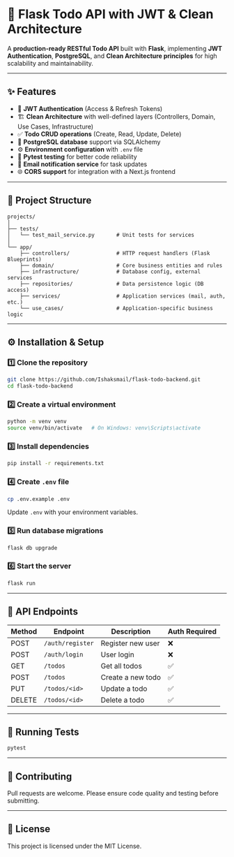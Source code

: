 # 📌 Flask Todo API with JWT & Clean Architecture

A **production-ready RESTful Todo API** built with **Flask**, implementing **JWT Authentication**, **PostgreSQL**, and **Clean Architecture principles** for high scalability and maintainability.

---

## ✨ Features

* 🔐 **JWT Authentication** (Access & Refresh Tokens)
* 🏗️ **Clean Architecture** with well-defined layers (Controllers, Domain, Use Cases, Infrastructure)
* ✅ **Todo CRUD operations** (Create, Read, Update, Delete)
* 🐘 **PostgreSQL database** support via SQLAlchemy
* ⚙️ **Environment configuration** with `.env` file
* 🧪 **Pytest testing** for better code reliability
* 📧 **Email notification service** for task updates
* 🌐 **CORS support** for integration with a Next.js frontend

---

## 📂 Project Structure

```
projects/
│
├── tests/
│   └── test_mail_service.py       # Unit tests for services
│
└── app/
    ├── controllers/               # HTTP request handlers (Flask Blueprints)
    ├── domain/                    # Core business entities and rules
    ├── infrastructure/            # Database config, external services
    ├── repositories/              # Data persistence logic (DB access)
    ├── services/                  # Application services (mail, auth, etc.)
    └── use_cases/                 # Application-specific business logic
```

---

## ⚙️ Installation & Setup

### 1️⃣ Clone the repository

```bash
git clone https://github.com/Ishaksmail/flask-todo-backend.git
cd flask-todo-backend
```

### 2️⃣ Create a virtual environment

```bash
python -m venv venv
source venv/bin/activate   # On Windows: venv\Scripts\activate
```

### 3️⃣ Install dependencies

```bash
pip install -r requirements.txt
```

### 4️⃣ Create `.env` file

```bash
cp .env.example .env
```

Update `.env` with your environment variables.

### 5️⃣ Run database migrations

```bash
flask db upgrade
```

### 6️⃣ Start the server

```bash
flask run
```

---

## 🚀 API Endpoints

| Method | Endpoint         | Description       | Auth Required |
| ------ | ---------------- | ----------------- | ------------- |
| POST   | `/auth/register` | Register new user | ❌             |
| POST   | `/auth/login`    | User login        | ❌             |
| GET    | `/todos`         | Get all todos     | ✅             |
| POST   | `/todos`         | Create a new todo | ✅             |
| PUT    | `/todos/<id>`    | Update a todo     | ✅             |
| DELETE | `/todos/<id>`    | Delete a todo     | ✅             |

---

## 🧪 Running Tests

```bash
pytest
```

---

## 🤝 Contributing

Pull requests are welcome. Please ensure code quality and testing before submitting.

---

## 📜 License

This project is licensed under the MIT License.
